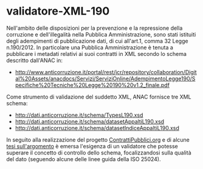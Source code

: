 # validatore-XML-190

Nell'ambito delle disposizioni per la prevenzione e la repressione della corruzione e dell'illegalità nella Pubblica Amministrazione, sono stati istituiti degli adempimenti di pubblicazione dati, di cui all'art.1, comma 32 Legge n.190/2012. In particolare una Pubblica Amministrazione è tenuta a pubblicare i metadati relativi ai suoi contratti in XML secondo lo schema descritto dall'ANAC in:

- http://www.anticorruzione.it/portal/rest/jcr/repository/collaboration/Digital%20Assets/anacdocs/Servizi/ServiziOnline/AdempimentoLegge190/Specifiche%20Tecniche%20Legge%20190%20v1.2_finale.pdf

Come strumento di validazione del suddetto XML, ANAC fornisce tre XML schema:

- http://dati.anticorruzione.it/schema/TypesL190.xsd
- http://dati.anticorruzione.it/schema/datasetAppaltiL190.xsd
- http://dati.anticorruzione.it/schema/datasetIndiceAppaltiL190.xsd

In seguito alla realizzazione del progetto [ContrattiPubblici.org](https://contrattipubblici.org) e di alcune [tesi sull'argomento](https://www.slideshare.net/synapta/analisi-della-qualit-dei-dati-di-contrattipubbliciorg) è emersa l'esigenza di un validatore che potesse superare il concetto di controllo dello schema, focalizzandosi sulla qualità del dato (seguendo alcune delle linee guida della ISO 25024).
